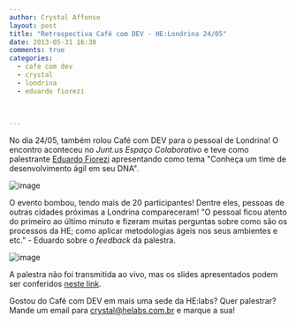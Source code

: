 ```yaml
---
author: Crystal Affonso
layout: post
title: "Retrospectiva Café com DEV - HE:Londrina 24/05"
date: 2013-05-31 16:30
comments: true
categories:
  - cafe com dev
  - crystal
  - londrina
  - eduardo fiorezi
 

  
---
```


No dia 24/05, também rolou Café com DEV para o pessoal de Londrina! O encontro aconteceu no _Junt.us Espaço Colaborativo_ e teve como palestrante [Eduardo Fiorezi](https://twitter.com/eduardofiorezi) apresentando como tema "Conheça um time de desenvolvimento ágil em seu DNA". 

<!--more-->

![image](/images/cafelondrina.JPG)

O evento bombou, tendo mais de 20 participantes! Dentre eles, pessoas de outras cidades próximas a Londrina compareceram! "O pessoal ficou atento do primeiro ao último minuto e fizeram muitas perguntas sobre como são os processos da HE; como aplicar metodologias ágeis nos seus ambientes e etc." - Eduardo sobre o _feedback_ da palestra.

![image](/images/cafeeduardo.jpg)

A palestra não foi transmitida ao vivo, mas os slides apresentados podem ser conferidos [neste link](http://www.slideshare.net/eduardofiorezi/conheca-um-time-de-desenvolvimento-agil-em-seu-dna). 

Gostou do Café com DEV em mais uma sede da HE:labs? Quer palestrar? Mande um email para crystal@helabs.com.br e marque a sua!

 